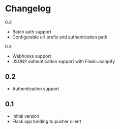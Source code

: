 Changelog
=========
0.4
 * Batch auth support
 * Configurable url prefix and authentication path

0.3
 * Webhooks support
 * JSONP authentication support with Flask-Jsonpify

0.2
---
 * Authentication support

0.1
---
 * Initial version
 * Flask app binding to pusher client
